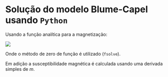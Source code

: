 # Solução do modelo Blume-Capel usando `Python`

Usando a função analítica para a magnetização:

<img src="https://render.githubusercontent.com/render/math?math=\color{white}m=\frac{2\sinh\beta(Jm%2BH)}{2\cosh\beta(Jm%2BH)%2Be^{\beta D}}">

Onde o método de zero de função é utilizado (`fsolve`).

Em adição a susceptibilidade magnética é calculada usando uma derivada simples de *m*.
